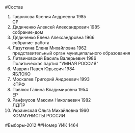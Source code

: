 #Состав
1. Гаврилова Ксения Андреевна 1985   
    СР
2. Дядиченко Алексей Александрович 1985   
    собрание-дом
3. Дядиченко Елена Александровна 1966   
    собрание-работа
4. Лазуткина Елена Михайловна 1962   
    представительный орган муниципального образования
5. Литвиновский Василь Валерьевич 1986   
    Политическая партия "УМНАЯ РОССИЯ"
6. Маврин Павел Юрьевич 1984   
    ЯБЛОКО
7. Москалев Григорий Андреевич 1993   
    КПРФ
8. Павлюк Галина Владимировна 1954   
    ЕР
9. Ранфиусов Максим Николаевич 1982   
    ЛДПР
10. Украинская Ольга Михайловна 1960   
    КОММУНИСТЫ РОССИИ

#Выборы-2012
##Номер УИК
1464